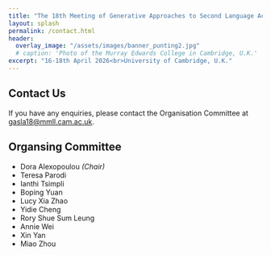 ```yaml
---
title: "The 18th Meeting of Generative Approaches to Second Language Acquisition"
layout: splash
permalink: /contact.html
header:
  overlay_image: "/assets/images/banner_punting2.jpg"
  # caption: 'Photo of the Murray Edwards College in Cambridge, U.K.'
excerpt: "16-18th April 2026<br>University of Cambridge, U.K."
---
```


## Contact Us

If you have any enquiries, please contact the Organisation Committee at <a href="mailto:gasla18@mmll.cam.ac.uk" target="_blank">gasla18@mmll.cam.ac.uk</a>. 

## Organsing Committee

* Dora Alexopoulou _(Chair)_
* Teresa Parodi 
* Ianthi Tsimpli
* Boping Yuan
* Lucy Xia Zhao
* Yidie Cheng
* Rory Shue Sum Leung
* Annie Wei
* Xin Yan
* Miao Zhou
